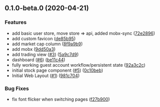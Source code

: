 ## 0.1.0-beta.0 (2020-04-21)


### Features

* add basic user store, move store => api, added mobx-sync ([72e2896](https://github.com/explodingcamera/fantasymarket-app/commit/72e289629cb78749dac286b61a7bae8207a3536b))
* add custom favicon ([de85b95](https://github.com/explodingcamera/fantasymarket-app/commit/de85b951be31d3a871d6883f3507be63b4959350))
* add market cap column ([8f9a9b9](https://github.com/explodingcamera/fantasymarket-app/commit/8f9a9b9a00b58766613ae26d6867fc8a4e7f5ee1))
* add mobx ([9dd50a3](https://github.com/explodingcamera/fantasymarket-app/commit/9dd50a35db1a4b328e23872d0df736fee13a9a2c))
* add trading view ([#3](https://github.com/explodingcamera/fantasymarket-app/issues/3)) ([5a9c7d9](https://github.com/explodingcamera/fantasymarket-app/commit/5a9c7d962a3faa6669c1ba7b10d1a72113aae2d1))
* dashboard ([#6](https://github.com/explodingcamera/fantasymarket-app/issues/6)) ([be11c44](https://github.com/explodingcamera/fantasymarket-app/commit/be11c44ce5fb72aa19ee7dd3c15585e9fde7c25d))
* fully working guest account workflow/persistent state ([92a3c2c](https://github.com/explodingcamera/fantasymarket-app/commit/92a3c2cd30ec49ce635d5d2fc30fde6047f68bcb))
* initial stock page component ([#5](https://github.com/explodingcamera/fantasymarket-app/issues/5)) ([0c10beb](https://github.com/explodingcamera/fantasymarket-app/commit/0c10bebb591a10e76f7d06db7683b1a3ee17c0da))
* Initial Web Layout ([#1](https://github.com/explodingcamera/fantasymarket-app/issues/1)) ([981c704](https://github.com/explodingcamera/fantasymarket-app/commit/981c7043070a4cab9aae3b594f9cb737dbb99c50))


### Bug Fixes

* fix font flicker when switching pages ([f27b900](https://github.com/explodingcamera/fantasymarket-app/commit/f27b9008aec019f9e1b30c596254b4d648043432))

